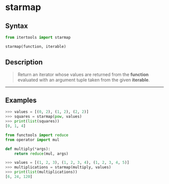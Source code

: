# starmap

## Syntax

```python
from itertools import starmap

starmap(function, iterable)
```

## Description

> Return an iterator whose values are returned from the **function** evaluated
> with an argument tuple taken from the given **iterable**.

---

## Examples

```python
>>> values = [(0, 2), (1, 2), (2, 2)]
>>> squares = starmap(pow, values)
>>> print(list(squares))
[0, 1, 4]
```

```python
from functools import reduce
from operator import mul

def multiply(*args):
    return reduce(mul, args)

>>> values = [(1, 2, 3), (1, 2, 3, 4), (1, 2, 3, 4, 5)]
>>> multiplications = starmap(multiply, values)
>>> print(list(multiplications))
[6, 24, 120]
```
